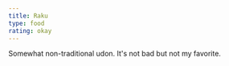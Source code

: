 ```yaml
---
title: Raku
type: food
rating: okay
---
```

Somewhat non-traditional udon. It's not bad but not my favorite.
